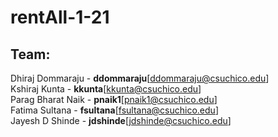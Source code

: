 # rentAll-1-21

## Team:
Dhiraj Dommaraju - **ddommaraju**[ddommaraju@csuchico.edu] <br>
Kshiraj Kunta - **kkunta**[kkunta@csuchico.edu] <br>
Parag Bharat Naik - **pnaik1**[pnaik1@csuchico.edu] <br>
Fatima Sultana - **fsultana**[fsultana@csuchico.edu] <br>
Jayesh D Shinde - **jdshinde**[jdshinde@csuchico.edu] <br>

